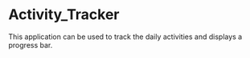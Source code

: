 # Activity_Tracker
This application can be used to track the daily activities and displays a progress bar.
